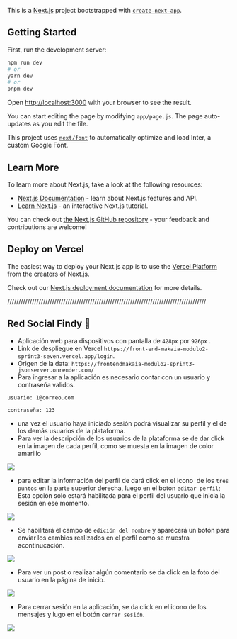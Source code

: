 This is a [Next.js](https://nextjs.org/) project bootstrapped with [`create-next-app`](https://github.com/vercel/next.js/tree/canary/packages/create-next-app).

## Getting Started

First, run the development server:

```bash
npm run dev
# or
yarn dev
# or
pnpm dev
```

Open [http://localhost:3000](http://localhost:3000) with your browser to see the result.

You can start editing the page by modifying `app/page.js`. The page auto-updates as you edit the file.

This project uses [`next/font`](https://nextjs.org/docs/basic-features/font-optimization) to automatically optimize and load Inter, a custom Google Font.

## Learn More

To learn more about Next.js, take a look at the following resources:

- [Next.js Documentation](https://nextjs.org/docs) - learn about Next.js features and API.
- [Learn Next.js](https://nextjs.org/learn) - an interactive Next.js tutorial.

You can check out [the Next.js GitHub repository](https://github.com/vercel/next.js/) - your feedback and contributions are welcome!

## Deploy on Vercel

The easiest way to deploy your Next.js app is to use the [Vercel Platform](https://vercel.com/new?utm_medium=default-template&filter=next.js&utm_source=create-next-app&utm_campaign=create-next-app-readme) from the creators of Next.js.

Check out our [Next.js deployment documentation](https://nextjs.org/docs/deployment) for more details.

/////////////////////////////////////////////////////////////////////////////////////////

## Red Social Findy 📲

- Aplicación web para dispositivos con pantalla de `428px` por `926px` .
- Link de despliegue en Vercel `https://front-end-makaia-modulo2-sprint3-seven.vercel.app/login`.
- Origen de la data: `https://frontendmakaia-modulo2-sprint3-jsonserver.onrender.com/`
- Para ingresar a la aplicación es necesario contar con un usuario y contraseña validos.

`usuario: 1@correo.com`

`contraseña: 123`

- una vez el usuario haya iniciado sesión podrá visualizar su perfil y el de los demás usuarios de la plataforma.
- Para ver la descripción de los usuarios de la plataforma se de dar click en la imagen de cada perfil, como se muesta en la imagen de color amarillo

![](https://raw.githubusercontent.com/sergiotechx/FrontEndMakaia-Modulo2-sprint3/main/findyReadmi/findy_click_perfil.PNG)

- para editar la información del perfil de dará click en el icono  de los `tres puntos` en la parte superior derecha, luego en el boton `editar perfil`; Esta opción solo estará habilitada para el perfil del usuario que inicia la sesión en ese momento.

![](https://raw.githubusercontent.com/sergiotechx/FrontEndMakaia-Modulo2-sprint3/main/findyReadmi/findy_captura_perfil.PNG)

- Se habilitará el campo de `edición del nombre` y aparecerá un botón para enviar los cambios realizados en el perfil como se muestra acontinucación.

![](https://raw.githubusercontent.com/sergiotechx/FrontEndMakaia-Modulo2-sprint3/main/findyReadmi/findy_edit_name.PNG)

- Para ver un post o realizar algún comentario se da click en la foto del usuario en la página de inicio.

![](https://raw.githubusercontent.com/sergiotechx/FrontEndMakaia-Modulo2-sprint3/main/findyReadmi/findy_coment.PNG)

- Para cerrar sesión en la aplicación, se da click en el icono de los mensajes y lugo en el botón `cerrar sesión`.

![](https://github.com/sergiotechx/FrontEndMakaia-Modulo2-sprint3/blob/main/findyReadmi/findy_logout.PNG)
